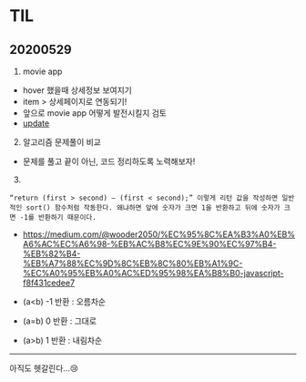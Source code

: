 # TIL
## 20200529
1. movie app 
- hover 했을때 상세정보 보여지기 
- item > 상세페이지로 연동되기!
- 앞으로 movie app 어떻게 발전시킬지 검토
- [update](https://github.com/jina95/movieApp_vue)

2. 알고리즘 문제풀이 비교
- 문제를 풀고 끝이 아닌, 코드 정리하도록 노력해보자!

3. 
<pre><code>“return (first > second) — (first < second);” 이렇게 리턴 값을 작성하면 일반적인 sort() 함수처럼 작동한다. 왜냐하면 앞에 숫자가 크면 1을 반환하고 뒤에 숫자가 크면 -1를 반환하기 때문이다.</code></pre>

- https://medium.com/@wooder2050/%EC%95%8C%EA%B3%A0%EB%A6%AC%EC%A6%98-%EB%AC%B8%EC%9E%90%EC%97%B4-%EB%82%B4-%EB%A7%88%EC%9D%8C%EB%8C%80%EB%A1%9C-%EC%A0%95%EB%A0%AC%ED%95%98%EA%B8%B0-javascript-f8f431cedee7

- (a<b) -1 반환 : 오름차순
- (a=b)  0 반환 : 그대로
- (a>b)  1 반환 : 내림차순

<hr/>
아직도 헷갈린다...😢









